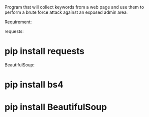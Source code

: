 
Program that will collect keywords from a web page and use them to perform 
a brute force attack against an exposed admin area.


Requirement:

requests:

# pip install requests

BeautifulSoup:

# pip install bs4

# pip install BeautifulSoup
